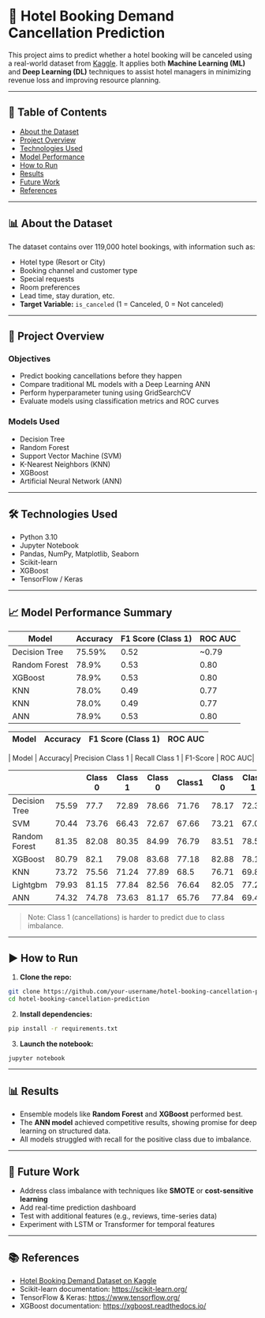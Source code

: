 
# 🏨 Hotel Booking Demand Cancellation Prediction

This project aims to predict whether a hotel booking will be canceled using a real-world dataset from [Kaggle](https://www.kaggle.com/datasets/jessemostipak/hotel-booking-demand). It applies both **Machine Learning (ML)** and **Deep Learning (DL)** techniques to assist hotel managers in minimizing revenue loss and improving resource planning.

---

## 📂 Table of Contents

- [About the Dataset](#about-the-dataset)
- [Project Overview](#project-overview)
- [Technologies Used](#technologies-used)
- [Model Performance](#model-performance)
- [How to Run](#how-to-run)
- [Results](#results)
- [Future Work](#future-work)
- [References](#references)

---

## 📊 About the Dataset

The dataset contains over 119,000 hotel bookings, with information such as:

- Hotel type (Resort or City)
- Booking channel and customer type
- Special requests
- Room preferences
- Lead time, stay duration, etc.
- **Target Variable:** `is_canceled` (1 = Canceled, 0 = Not canceled)

---

## 🚀 Project Overview

### Objectives

- Predict booking cancellations before they happen
- Compare traditional ML models with a Deep Learning ANN
- Perform hyperparameter tuning using GridSearchCV
- Evaluate models using classification metrics and ROC curves

### Models Used

- Decision Tree
- Random Forest
- Support Vector Machine (SVM)
- K-Nearest Neighbors (KNN)
- XGBoost
- Artificial Neural Network (ANN)

---

## 🛠 Technologies Used

- Python 3.10
- Jupyter Notebook
- Pandas, NumPy, Matplotlib, Seaborn
- Scikit-learn
- XGBoost
- TensorFlow / Keras

---

## 📈 Model Performance Summary

| Model         | Accuracy | F1 Score (Class 1) | ROC AUC |
|---------------|----------|--------------------|---------|
| Decision Tree | 75.59%   | 0.52               | ~0.79   |
| Random Forest | 78.9%    | 0.53               | 0.80    |
| XGBoost       | 78.9%    | 0.53               | 0.80    |
| KNN           | 78.0%    | 0.49               | 0.77    |
| KNN           | 78.0%    | 0.49               | 0.77    |
| ANN           | 78.9%    | 0.53               | 0.80    |

| Model         | Accuracy | F1 Score (Class 1) | ROC AUC |
|---------------|----------|--------------------|---------|

| Model | Accuracy|    Precision Class 1   |    Recall Class 1     |    F1-Score      | ROC AUC|

|       |         |Class 0| Class 1 |Class 0 |Class1 | Class 0 |Class 1 |        |
|-------|---------|-------|---------|--------|-------|---------|--------|--------|
|Decision Tree| 75.59| 77.7| 72.89| 78.66| 71.76| 78.17| 72.32| 83|
|SVM| 70.44| 73.76| 66.43| 72.67| 67.66| 73.21| 67.04| -|
|Random Forest| 81.35| 82.08| 80.35| 84.99| 76.79| 83.51| 78.53| 90|
|XGBoost| 80.79| 82.1| 79.08| 83.68| 77.18| 82.88| 78.12| 89|
|KNN| 73.72| 75.56| 71.24| 77.89| 68.5| 76.71| 69.84| 83|
|Lightgbm| 79.93| 81.15| 77.84| 82.56| 76.64| 82.05| 77.24| 88|
|ANN| 74.32| 74.78| 73.63| 81.17| 65.76| 77.84| 69.47| 89|


> Note: Class 1 (cancellations) is harder to predict due to class imbalance.

---

## ▶️ How to Run

1. **Clone the repo:**

```bash
git clone https://github.com/your-username/hotel-booking-cancellation-prediction.git
cd hotel-booking-cancellation-prediction
```

2. **Install dependencies:**

```bash
pip install -r requirements.txt
```

3. **Launch the notebook:**

```bash
jupyter notebook
```

---

## 📊 Results

- Ensemble models like **Random Forest** and **XGBoost** performed best.
- The **ANN model** achieved competitive results, showing promise for deep learning on structured data.
- All models struggled with recall for the positive class due to imbalance.

---

## 🔮 Future Work

- Address class imbalance with techniques like **SMOTE** or **cost-sensitive learning**
- Add real-time prediction dashboard
- Test with additional features (e.g., reviews, time-series data)
- Experiment with LSTM or Transformer for temporal features

---

## 📚 References

- [Hotel Booking Demand Dataset on Kaggle](https://www.kaggle.com/datasets/jessemostipak/hotel-booking-demand)
- Scikit-learn documentation: https://scikit-learn.org/
- TensorFlow & Keras: https://www.tensorflow.org/
- XGBoost documentation: https://xgboost.readthedocs.io/
